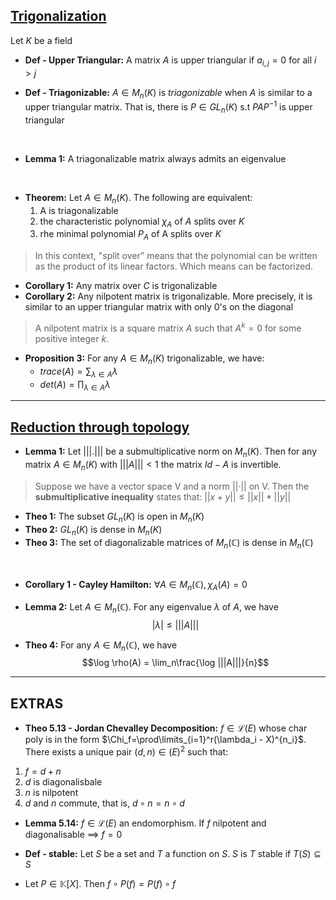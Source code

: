 ## <ins>Trigonalization</ins>

Let $K$ be a field

- **Def - Upper Triangular:** A matrix $A$ is upper triangular if $a_{i,j}=0$ for all $i>j$
  

- **Def - Triagonizable:** $A \in M_n(K)$ is *triagonizable* when $A$ is similar to a upper triangular matrix. That is, there is $P \in GL_n(K)$ s.t $PAP^{-1}$ is upper triangular
<br>

- **Lemma 1:** A triagonalizable matrix always admits an eigenvalue
<br>

- **Theorem:** Let $A \in M_n(K)$. The following are equivalent:
  1. A is triagonalizable
  2. the characteristic polynomial $\chi_A$ of $A$ splits over $K$
  3. rhe minimal polynomial $P_A$ of A splits over $K$
> In this context, "split over" means that the polynomial can be written as the product of its linear factors. Which means can be factorized. 

- **Corollary 1:** Any matrix over $C$ is trigonalizable
- **Corollary 2:** Any nilpotent matrix is trigonalizable. More precisely, it is similar to an upper triangular matrix with only 0's on the diagonal
> A nilpotent matrix is a square matrix $A$ such that $A^k = 0$ for some positive integer $k$.

- **Proposition 3:** For any $A \in M_n(K)$ trigonalizable, we have:
    - $trace(A) = \sum_{\lambda \in A}\lambda$
    - $det(A) = \prod_{\lambda \in A}\lambda$

---
## <ins> Reduction through topology

- **Lemma 1:** Let $|||.|||$ be a submultiplicative norm on $M_n(K)$. Then for any matrix $A \in M_n(K)$ with $|||A||| < 1$ the matrix $Id - A$ is invertible.
> Suppose we have a vector space V and a norm ||·|| on V. Then the **submultiplicative inequality** states that:
> $||x + y|| ≤ ||x|| * ||y||$

- **Theo 1:** The subset $GL_n(K)$ is open in $M_n(K)$
- **Theo 2:** $GL_n(K)$ is dense in $M_n(K)$
- **Theo 3:** The set of diagonalizable matrices of $M_n(\mathbb{C})$ is dense in $M_n(\mathbb{C})$

<br>

- **Corollary 1 - Cayley Hamilton:** $\forall A \in M_n(\mathbb{C}), \chi_A(A)=0$
- **Lemma 2:** Let $A \in M_n(\mathbb{C})$. For any eigenvalue $\lambda$ of $A$, we have
$$|\lambda| \le |||A|||$$

- **Theo 4:** For any $A \in M_n(\mathbb{C})$, we have
$$\log \rho(A) = \lim_n\frac{\log |||A|||}{n}$$

----

## EXTRAS
- **Theo 5.13 - Jordan Chevalley Decomposition:** $f\in\mathcal{L}(E)$ whose char poly is in the form $\Chi_f=\prod\limits_{i=1}^r(\lambda_i - X)^{n_i}$. There exists a unique pair $(d,n)\in\mathcal(E)^2$ such that:
1. $f = d+n$
2. $d$ is diagonalisbale
3. $n$ is nilpotent
4. $d$ and $n$ commute, that is, $d\circ n=n\circ d$

- **Lemma 5.14:** $f\in\mathcal{L}(E)$ an endomorphism. If $f$ nilpotent and diagonalisable $\implies \ f=0$ 

- **Def - stable:** Let $S$ be a set and $T$ a function on $S$. $S$ is $T$ stable if $T(S) \subseteq S$

- Let $P\in \mathbb{K}[X]$. Then $f\circ P(f)=P(f)\circ f$